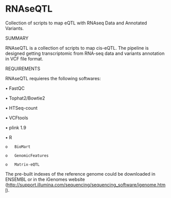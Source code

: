 RNAseQTL
==================

Collection of scripts to map eQTL with RNAseq Data and Annotated Variants.

SUMMARY

RNAseQTL is a collection of scripts to map cis-eQTL. The pipeline is designed getting transcriptomic from RNA-seq data 
and variants annotation in VCF file format. 

REQUIREMENTS

RNAseQTL requieres the following softwares:

•	FastQC 

•	Tophat2/Bowtie2

•	HTSeq-count

• VCFtools

• plink 1.9

•	R

    o	BioMart
  
    o	GenomicFeatures
  
    o	Matrix-eQTL
  

The pre-built indexes of the reference genome could be downloaded in ENSEMBL or in the iGenomes website (http://support.illumina.com/sequencing/sequencing_software/igenome.html).



